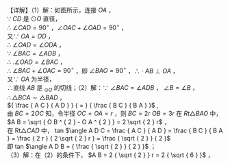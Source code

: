 【详解】（1）解：如图所示，连接 $O A$ ，  
∵ $C D$ 是 $\odot O$ 直径，  
∴ $\angle C A D = 9 0 ^ { \circ }$ ，$\angle O A C + \angle O A D = 9 0 ^ { \circ }$ ，  
又∵ $O A = O D$ ，  
∴ $\angle O A D = \angle O D A$ ，  
∵ $\angle B A C = \angle A D B$ ，  
∴ $. \angle O A D = \angle B A C$ ，  
∴ $\angle B A C + \angle O A C = 9 0 ^ { \circ }$ ，即 $\angle B A O = 9 0 ^ { \circ }$ ，∴ $\cdot \ A B \perp O A$ ，  
又∵ $O A$ 为半径，  
∴直线 $A B$ 是 $_ { \odot O }$ 的切线；（2）解：∵ $\angle B A C = \angle A D B$ ， $\angle B = \angle B$ ，  
$\therefore \triangle B C A \sim \triangle B A D$ ，  
${ \frac { A C } { A D } } { = } { \frac { B C } { B A } }$ ,  
由 $B C = 2 O C$ 知，令半径 $O C = O A = r$ ，则 $B C = 2 r$ $O B = 3 r$ 在 $R t \triangle B A O$ 中， $A B = \sqrt { O B ^ { 2 } - O A ^ { 2 } } = 2 \sqrt { 2 } r$ ，  
在 $\mathrm { R t } \triangle C A D$ 中， tan $\angle A D C = \frac { A C } { A D } = \frac { B C } { B A } = \frac { 2 r } { 2 \sqrt { 2 } r } = \frac { \sqrt { 2 } } { 2 }$   
即 tan $\angle A D B = { \frac { \sqrt { 2 } } { 2 } }$ ；  
（3）解：在（2）的条件下， $A B = 2 { \sqrt { 2 } } r = 2 { \sqrt { 6 } }$ ，  

